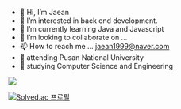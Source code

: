 - 👋 Hi, I’m Jaean
- 👀 I’m interested in back end development.
- 🌱 I’m currently learning Java and Javascript
- 💞️ I’m looking to collaborate on ...
- 📫 How to reach me ... jaean1999@naver.com
- 🦅 attending Pusan National University
- 📖 studying Computer Science and Engineering

<img src="https://img.shields.io/badge/Java-007396?style=flat-square&logo=Java&logoColor=white" />


[![Solved.ac
프로필](http://mazassumnida.wtf/api/v2/generate_badge?boj=jaean1999)](https://solved.ac/jaean1999)

<!---
JaeanHan/JaeanHan is a ✨ special ✨ repository because its `README.md` (this file) appears on your GitHub profile.
You can click the Preview link to take a look at your changes.
--->
